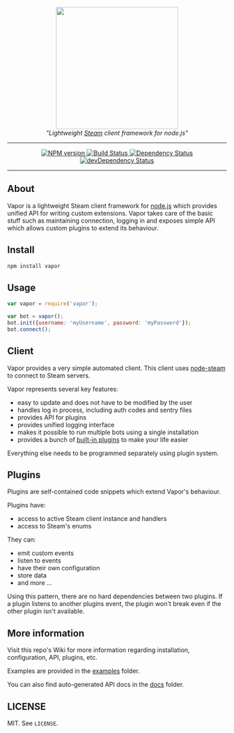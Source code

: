 <p align="center">
  <a href="http://github.com/flyjs">
    <img width=280px src="https://cloud.githubusercontent.com/assets/2640934/10439290/2a3aede4-7139-11e5-88c3-5ceed9b80a0f.png">
  </a>
  <br>
  <i>"Lightweight <a href="http://store.steampowered.com/about/">Steam</a> client framework for node.js"</i>
</p>

---

<p align="center">
  <a href="https://www.npmjs.org/package/vapor">
    <img src="http://img.shields.io/npm/v/vapor.svg?style=flat" alt="NPM version">
  </a>

  <a href="https://travis-ci.org/scholtzm/vapor">
    <img src="https://travis-ci.org/scholtzm/vapor.svg?branch=master" alt="Build Status">
  </a>

  <a href="https://david-dm.org/scholtzm/vapor">
    <img src="https://david-dm.org/scholtzm/vapor.svg" alt="Dependency Status">
  </a>

  <a href="https://david-dm.org/scholtzm/vapor#info=devDependencies">
    <img src="https://david-dm.org/scholtzm/vapor/dev-status.svg" alt="devDependency Status">
  </a>
</p>

---

## About

Vapor is a lightweight Steam client framework for [node.js](https://github.com/nodejs/node) which provides unified API for writing custom extensions. Vapor takes care of the basic stuff such as maintaining connection, logging in and exposes simple API which allows custom plugins to extend its behaviour.

## Install

```sh
npm install vapor
```

## Usage

```js
var vapor = require('vapor');

var bot = vapor();
bot.init({username: 'myUsername', password: 'myPassword'});
bot.connect();
```

## Client

Vapor provides a very simple automated client. This client uses [node-steam](https://github.com/seishun/node-steam) to connect to Steam servers.

Vapor represents several key features:
- easy to update and does not have to be modified by the user
- handles log in process, including auth codes and sentry files
- provides API for plugins
- provides unified logging interface
- makes it possible to run multiple bots using a single installation
- provides a bunch of [built-in plugins](docs) to make your life easier

Everything else needs to be programmed separately using plugin system.

## Plugins

Plugins are self-contained code snippets which extend Vapor's behaviour.

Plugins have:
- access to active Steam client instance and handlers
- access to Steam's enums

They can:
- emit custom events
- listen to events
- have their own configuration
- store data
- and more ...

Using this pattern, there are no hard dependencies between two plugins. If a plugin listens to another plugins event, the plugin won't break even if the other plugin isn't available.

## More information

Visit this repo's Wiki for more information regarding installation, configuration, API, plugins, etc.

Examples are provided in the [examples](examples) folder.

You can also find auto-generated API docs in the [docs](docs) folder.

## LICENSE

MIT. See `LICENSE`.
